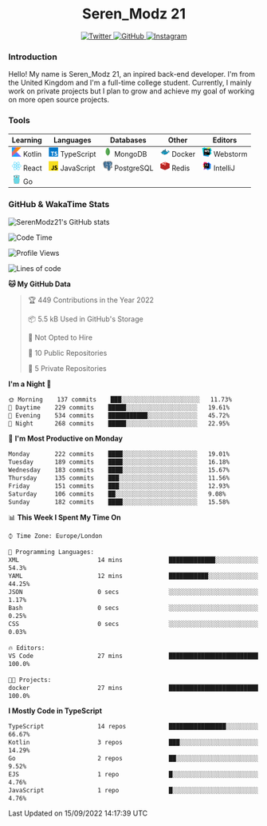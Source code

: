 <div align="center">
  <h1>Seren_Modz 21</h1>
  <a href="https://twitter.com/SerenModz21">
    <img alt="Twitter" src="https://img.shields.io/badge/twitter%20-%231DA1F2.svg?&style=for-the-badge&logo=Twitter&logoColor=white">
  </a>
  <a href="https://github.com/SerenModz21">
    <img alt="GitHub" src="https://img.shields.io/badge/github%20-%23121011.svg?&style=for-the-badge&logo=github&logoColor=white">
  </a>
  <a href="https://www.instagram.com/serenmodz21">
    <img alt="Instagram" src="https://img.shields.io/badge/instagram%20-%23E4405F.svg?&style=for-the-badge&logo=Instagram&logoColor=white">
  </a>
</div>

### Introduction

Hello! My name is Seren_Modz 21, an inpired back-end developer. I'm from the United Kingdom and I'm a full-time college student. Currently, I mainly work on private projects but I plan to grow and achieve my goal of working on more open source projects. 

### Tools

 **Learning**                                        | **Languages**                                               | **Databases**                                               | **Other**                                           | **Editors**                                                  
-----------------------------------------------------|-------------------------------------------------------------|-------------------------------------------------------------|-----------------------------------------------------|--------------------------------------------------------------
 <img width="19px" src="./assets/kotlin.svg"> Kotlin | <img width="19px" src="./assets/typescript.svg"> TypeScript | <img width="19px" src="./assets/mongodb.svg"> MongoDB       | <img width="19px" src="./assets/docker.svg"> Docker | <img width="19px" src="./assets/webstorm.svg"> Webstorm      
 <img width="19px" src="./assets/react.svg"> React   | <img width="19px" src="./assets/javascript.svg"> JavaScript | <img width="19px" src="./assets/postgresql.svg"> PostgreSQL | <img width="19px" src="./assets/redis.svg"> Redis   | <img width="19px" src="./assets/intellij-idea.svg"> IntelliJ
 <img width="19px" src="./assets/go.svg"> Go         |                                                             |                                                             |                                                     |                                                                                                               

### GitHub & WakaTime Stats

![SerenModz21's GitHub stats](https://github-readme-stats.vercel.app/api?username=SerenModz21&show_icons=true&theme=dark)

<!--START_SECTION:waka-->
![Code Time](http://img.shields.io/badge/Code%20Time-1%2C545%20hrs%2016%20mins-blue)

![Profile Views](http://img.shields.io/badge/Profile%20Views-0-blue)

![Lines of code](https://img.shields.io/badge/From%20Hello%20World%20I%27ve%20Written-13%20Thousand%20lines%20of%20code-blue)

**🐱 My GitHub Data** 

> 🏆 449 Contributions in the Year 2022
 > 
> 📦 5.5 kB Used in GitHub's Storage 
 > 
> 🚫 Not Opted to Hire
 > 
> 📜 10 Public Repositories 
 > 
> 🔑 5 Private Repositories  
 > 
**I'm a Night 🦉** 

```text
🌞 Morning    137 commits    ███░░░░░░░░░░░░░░░░░░░░░░   11.73% 
🌆 Daytime    229 commits    █████░░░░░░░░░░░░░░░░░░░░   19.61% 
🌃 Evening    534 commits    ███████████░░░░░░░░░░░░░░   45.72% 
🌙 Night      268 commits    █████░░░░░░░░░░░░░░░░░░░░   22.95%

```
📅 **I'm Most Productive on Monday** 

```text
Monday       222 commits    ████░░░░░░░░░░░░░░░░░░░░░   19.01% 
Tuesday      189 commits    ████░░░░░░░░░░░░░░░░░░░░░   16.18% 
Wednesday    183 commits    ████░░░░░░░░░░░░░░░░░░░░░   15.67% 
Thursday     135 commits    ███░░░░░░░░░░░░░░░░░░░░░░   11.56% 
Friday       151 commits    ███░░░░░░░░░░░░░░░░░░░░░░   12.93% 
Saturday     106 commits    ██░░░░░░░░░░░░░░░░░░░░░░░   9.08% 
Sunday       182 commits    ████░░░░░░░░░░░░░░░░░░░░░   15.58%

```


📊 **This Week I Spent My Time On** 

```text
⌚︎ Time Zone: Europe/London

💬 Programming Languages: 
XML                      14 mins             █████████████░░░░░░░░░░░░   54.3% 
YAML                     12 mins             ███████████░░░░░░░░░░░░░░   44.25% 
JSON                     0 secs              ░░░░░░░░░░░░░░░░░░░░░░░░░   1.17% 
Bash                     0 secs              ░░░░░░░░░░░░░░░░░░░░░░░░░   0.25% 
CSS                      0 secs              ░░░░░░░░░░░░░░░░░░░░░░░░░   0.03%

🔥 Editors: 
VS Code                  27 mins             █████████████████████████   100.0%

🐱‍💻 Projects: 
docker                   27 mins             █████████████████████████   100.0%

```

**I Mostly Code in TypeScript** 

```text
TypeScript               14 repos            ████████████████░░░░░░░░░   66.67% 
Kotlin                   3 repos             ███░░░░░░░░░░░░░░░░░░░░░░   14.29% 
Go                       2 repos             ██░░░░░░░░░░░░░░░░░░░░░░░   9.52% 
EJS                      1 repo              █░░░░░░░░░░░░░░░░░░░░░░░░   4.76% 
JavaScript               1 repo              █░░░░░░░░░░░░░░░░░░░░░░░░   4.76%

```



 Last Updated on 15/09/2022 14:17:39 UTC
<!--END_SECTION:waka-->

